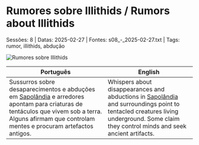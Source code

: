 ﻿
# Rumores sobre Illithids / Rumors about Illithids

Sessões: 8 | Datas: 2025-02-27 | Fontes: s08_-_2025-02-27.txt | Tags: rumor, illithids, abdução

![Rumores sobre Illithids](assets/rumor/rumor_blank.png)

| Português | English |
|-----------|---------|
| Sussurros sobre desaparecimentos e abduções em [Sapolândia](sapolandia.md) e arredores apontam para criaturas de tentáculos que vivem sob a terra. Alguns afirmam que controlam mentes e procuram artefactos antigos. | Whispers about disappearances and abductions in [Sapolândia](sapolandia.md) and surroundings point to tentacled creatures living underground. Some claim they control minds and seek ancient artifacts. |


